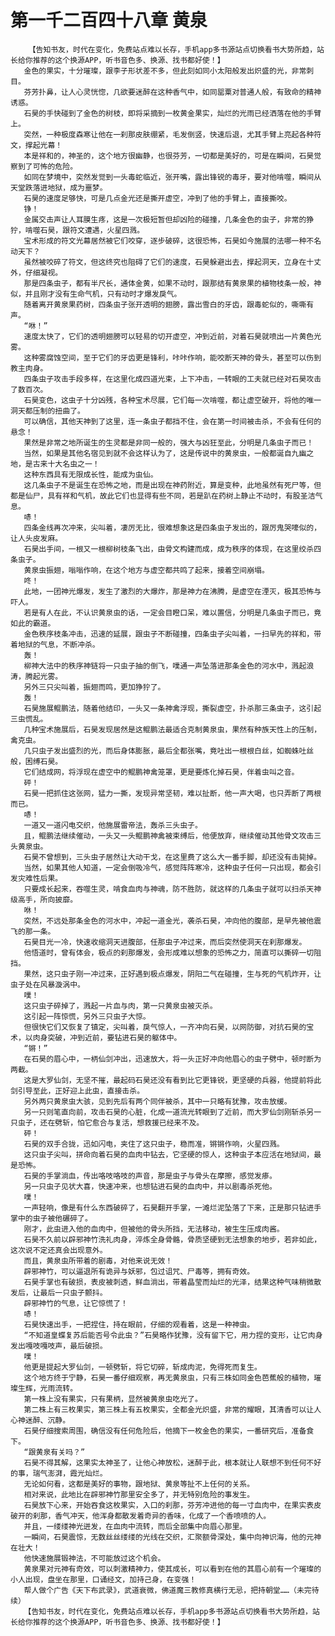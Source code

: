 # 第一千二百四十八章 黄泉
        【告知书友，时代在变化，免费站点难以长存，手机app多书源站点切换看书大势所趋，站长给你推荐的这个换源APP，听书音色多、换源、找书都好使！】
       金色的果实，十分璀璨，跟李子形状差不多，但此刻如同小太阳般发出炽盛的光，非常刺目。
       芬芳扑鼻，让人心灵恍惚，几欲要迷醉在这种香气中，如同罂粟对普通人般，有致命的精神诱惑。
       石昊的手快碰到了金色的树枝，即将采摘到一枚黄金果实，灿烂的光雨已经洒落在他的手臂上。
       突然，一种极度森寒让他在一刹那皮肤绷紧，毛发倒竖，快速后退，尤其手臂上亮起各种符文，撑起光幕！
       本是祥和的，神圣的，这个地方很幽静，也很芬芳，一切都是美好的，可是在瞬间，石昊觉察到了可怖的危险。
       如同在梦境中，突然发觉到一头毒蛇临近，张开嘴，露出锋锐的毒牙，要对他啃噬，瞬间从天堂跌落进地狱，成为噩梦。
       石昊的速度足够快，可是几点金光还是撕开虚空，冲到了他的手臂上，直接撕咬。
       铮！
       金属交击声让人耳膜生疼，这是一次极短暂但却凶险的碰撞，几条金色的虫子，非常的狰狞，啃噬石昊，跟符文遭遇，火星四溅。
       宝术形成的符文光幕居然被它们咬穿，逐步破碎，这很恐怖，石昊如今施展的法哪一种不名动天下？
       虽然被咬碎了符文，但这终究也阻碍了它们的速度，石昊躲避出去，撑起洞天，立身在十丈外，仔细凝视。
       那是四条虫子，都有半尺长，通体金黄，如果不动时，跟那结有黄泉果的植物枝条一般，神似，并且刚才没有生命气机，只有动时才爆发戾气。
       随着离开黄泉果药树，四条虫子张开透明的翅膀，露出雪白的牙齿，跟毒蛇似的，嘶嘶有声。
       “咻！”
       速度太快了，它们的透明翅膀可以轻易的切开虚空，冲到近前，对着石昊就喷出一片黄色光雾。
       这种雾腐蚀空间，至于它们的牙齿更是锋利，咔咔作响，能咬断天神的骨头，甚至可以伤到教主肉身。
       四条虫子攻击手段多样，在这里化成四道光束，上下冲击，一转眼的工夫就已经对石昊攻击了数百次。
       石昊变色，这虫子十分凶残，各种宝术尽展，它们每一次啃噬，都让虚空破开，将他的唯一洞天都压制的扭曲了。
       可以确信，其他天神到了这里，连一条虫子都挡不住，会在第一时间被击杀，不会有任何的悬念！
       果然是非常之地所诞生的生灵都是非同一般的，强大与凶狂至此，分明是几条虫子而已！
       当然，如果是其他名宿见到就不会这样认为了，这是传说中的黄泉虫，一般都诞自九幽之地，是古来十大名虫之一！
       这种东西具有无限成长性，能成为虫仙。
       这几条虫子不是诞生在恐怖之地，而是出现在神药附近，算是变种，此地虽然有死尸等，但都是仙尸，具有祥和气机，故此它们也显得有些不同，若是趴在药树上静止不动时，有股圣洁气息。
       哧！
       四条金线再次冲来，尖叫着，凄厉无比，很难想象这是四条虫子发出的，跟厉鬼哭嚎似的，让人头皮发麻。
       石昊出手间，一根又一根柳树枝条飞出，由骨文构建而成，成为秩序的体现，在这里绞杀四条虫子。
       黄泉虫振翅，嗡嗡作响，在这个地方与虚空都共鸣了起来，接着空间崩塌。
       咚！
       此地，一团神光爆发，发生了激烈的大爆炸，那是神力在沸腾，是虚空在湮灭，极其恐怖与吓人。
       若是有人在此，不认识黄泉虫的话，一定会目瞪口呆，难以置信，分明是几条虫子而已，竟如此的霸道。
       金色秩序枝条冲击，迅速的延展，跟虫子不断碰撞，四条虫子尖叫着，一扫早先的祥和，带着地狱的气息，不断冲杀。
       轰！
       柳神大法中的秩序神链将一只虫子抽的倒飞，噗通一声坠落进那条金色的河水中，溅起浪涛，腾起光雾。
       另外三只尖叫着，振翅而鸣，更加狰狞了。
       轰！
       石昊施展鲲鹏法，随着他结印，一头又一条神禽浮现，撕裂虚空，扑杀那三条虫子，这引起三虫慌乱。
       几种宝术施展后，石昊发现居然是这鲲鹏法最适合克制黄泉虫，果然有种族天性上的压制，禽克虫。
       几只虫子发出盛烈的光，而后身体膨胀，最后全都张嘴，竟吐出一根根白丝，如蜘蛛吐丝般，困缚石昊。
       它们结成网，将浮现在虚空中的鲲鹏神禽笼罩，更是要炼化掉石昊，伴着虫叫之音。
       砰！
       石昊一把抓住这张网，猛力一撕，发现异常坚韧，难以扯断，他一声大喝，也只弄断了两根而已。
       哧！
       一道又一道闪电交织，他施展雷帝法，轰杀三头虫子。
       且，鲲鹏法继续催动，一头又一头鲲鹏神禽被束缚后，他便放弃，继续催动其他骨文攻击三头黄泉虫。
       石昊不曾想到，三头虫子居然让大动干戈，在这里费了这么大一番手脚，却还没有击毙掉。
       当然，如果其他人知道，一定会倒吸冷气，感觉阵阵寒冷，这种虫子任何一只出现，都会引发灾难性后果。
       只要成长起来，吞噬生灵，啃食血肉与神魂，防不胜防，就这样的几条虫子就可以扫杀天神级高手，所向披靡。
       咻！
       突然，不远处那条金色的河水中，冲起一道金光，袭杀石昊，冲向他的腹部，是早先被他震飞的那一条。
       石昊目光一冷，快速收缩洞天进腹部，任那虫子冲过来，而后突然使洞天在刹那爆发。
       他悟道时，曾有体会，极点的刹那爆发，会形成难以想象的恐怖之力，简直可以撕碎一切阻挡。
       果然，这只虫子刚一冲过来，正好遇到极点爆发，阴阳二气在碰撞，生与死的气机炸开，让虫子处在风暴漩涡中。
       噗！
       这只虫子碎掉了，溅起一片血与肉，第一只黄泉虫被灭杀。
       这引起一阵惊慌，另外三只虫子大惊。
       但很快它们又恢复了镇定，尖叫着，戾气惊人，一齐冲向石昊，以网防御，对抗石昊的宝术，以肉身突破，冲到近前，要钻进石昊的躯体中。
       “锵！”
       在石昊的眉心中，一柄仙剑冲出，迅速放大，将一头正好冲向他眉心的虫子劈中，顿时断为两截。
       这是大罗仙剑，无坚不摧，最起码石昊还没有看到比它更锋锐，更坚硬的兵器，他提前将此剑引导至此，正好迎上此虫，直接击杀。
       另外两只黄泉虫大骇，见到先后有两个同伴被杀，其中一只略有犹豫，攻击放缓。
       另一只则笔直向前，攻击石昊的心脏，化成一道流光转眼到了近前，而大罗仙剑刚斩杀另一只虫子，还在劈斩，怕它愈合与复活，想救援已经来不及。
       砰！
       石昊的双手合拢，迅如闪电，夹住了这只虫子，稳而准，锵锵作响，火星四溅。
       这只虫子尖叫，拼命向着石昊的血肉中钻去，它坚硬的惊人，这种虫子本应活在地狱间，最是恐怖。
       石昊的手掌淌血，传出咯吱咯吱的声音，那是虫子与骨头在摩擦，感觉发瘆。
       另一只虫子见状大喜，快速冲来，也想钻进石昊的血肉中，并以剧毒杀死他。
       噗！
       一声轻响，像是有什么东西破碎了，石昊翻开手掌，一滩烂泥坠落了下来，正是那只钻进手掌中的虫子被他碾碎了。
       刚才，此虫进入他的血肉中，但被他的骨头所挡，无法移动，被生生压成肉酱。
       石昊不久前以辟邪神竹洗礼肉身，淬炼全身骨骼，骨质坚硬到无法想象的地步，若非如此，这次说不定还真会出现意外。
       而且，黄泉虫所带着的剧毒，对他来说无效！
       辟邪神竹，可以逼退所有诡异与妖邪，包过诅咒、尸毒等，拥有奇效。
       石昊手掌也有破损，表皮被刺透，鲜血淌出，带着晶莹而灿烂的光泽，结果这种气味稍微散发后，让最后一只虫子颤抖。
       辟邪神竹的气息，让它惊慌了！
       哧！
       石昊快速出手，一把捏住，持在眼前，仔细的观看着，这是一种神虫。
       “不知道皇蝶复苏后能否号令此虫？”石昊略作犹豫，没有留下它，用力捏的变形，让它肉身发出嘎吱嘎吱声，最后破损。
       噗！
       他更是提起大罗仙剑，一顿劈斩，将它切碎，斩成肉泥，免得死而复生。
       这个地方终于宁静，石昊一番仔细观察，再无黄泉虫，只有三株如同金色芭蕉般的植物，璀璨生辉，光雨流转。
       第一株上没有果实，只有果柄，显然被黄泉虫吃光了。
       第二株上有三枚果实，第三株上有五枚果实，全都金光炽盛，非常的耀眼，其清香可以让人心神迷醉、沉静。
       石昊仔细搜索周围，确信没有任何危险后，他摘下一枚金色的果实，一番研究后，准备食下。
       “跟黄泉有关吗？”
       石昊不得其解，这果实太神圣了，让他心神放松，迷醉于此，根本就让人联想不到任何不好的事，瑞气澎湃，霞光灿烂。
       无论如何看，这都是美好的事物，跟地狱、黄泉等扯不上任何的关系。
       相对来说，此地比在辟邪神竹那里安全多了，并无特别危险的事发生。
       石昊放下心来，开始吞食这枚果实，入口的刹那，芬芳冲进他的每一寸血肉中，在果实表皮破开的刹那，香气冲天，他浑身都散发着奇异的香味，化成了一个香喷喷的人。
       并且，一缕缕神光迸发，在血肉中流转，而后全部集中向眉心那里。
       一瞬间，石昊震惊，无数丝丝缕缕的光线在交织，汇聚额骨深处，集中向神识海，他的元神在壮大！
       他快速施展锻神法，不可能放过这个机会。
       黄泉果对元神有奇效，可以刺激精神力，使其成长，可以看到在他的其眉心前有一个璀璨的小人出现，盘坐在那里，口诵经文，加持己身，在变强！
       帮人做个广告《天下布武录》，武道衰微，佛道魔三教修真横行无忌，把持朝堂……（未完待续）
       【告知书友，时代在变化，免费站点难以长存，手机app多书源站点切换看书大势所趋，站长给你推荐的这个换源APP，听书音色多、换源、找书都好使！】